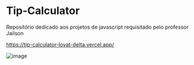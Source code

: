 # Tip-Calculator
Repositório dedicado aos projetos de javascript requisitado pelo professor Jailson

https://tip-calculator-lovat-delta.vercel.app/

![image](https://github.com/tamiressil/Tip-Calculator/assets/163886976/73557319-416c-4035-b815-5d87aa80c6f3)
